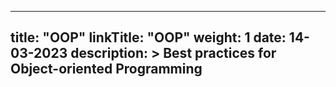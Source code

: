 
---
title: "OOP"
linkTitle: "OOP"
weight: 1
date: 14-03-2023
description: >
  Best practices for Object-oriented Programming
---
